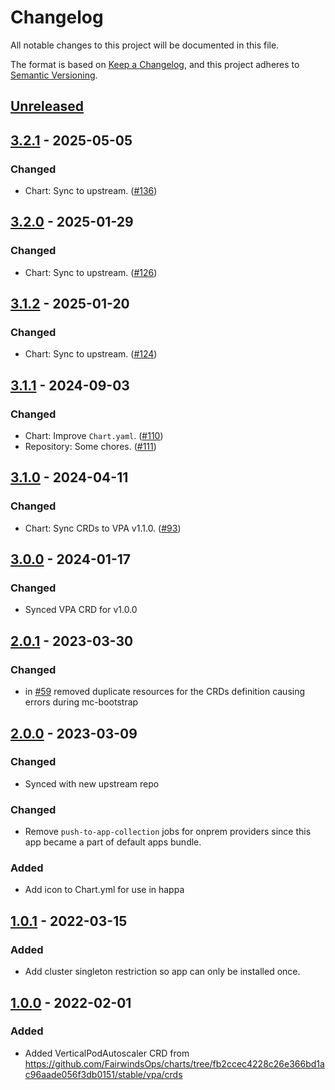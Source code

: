 # Changelog

All notable changes to this project will be documented in this file.

The format is based on [Keep a Changelog](https://keepachangelog.com/en/1.0.0/),
and this project adheres to [Semantic Versioning](https://semver.org/spec/v2.0.0.html).

## [Unreleased]

## [3.2.1] - 2025-05-05

### Changed

- Chart: Sync to upstream. ([#136](https://github.com/giantswarm/vertical-pod-autoscaler-crd/pull/136))

## [3.2.0] - 2025-01-29

### Changed

- Chart: Sync to upstream. ([#126](https://github.com/giantswarm/vertical-pod-autoscaler-crd/pull/126))

## [3.1.2] - 2025-01-20

### Changed

- Chart: Sync to upstream. ([#124](https://github.com/giantswarm/vertical-pod-autoscaler-crd/pull/124))

## [3.1.1] - 2024-09-03

### Changed

- Chart: Improve `Chart.yaml`. ([#110](https://github.com/giantswarm/vertical-pod-autoscaler-crd/pull/110))
- Repository: Some chores. ([#111](https://github.com/giantswarm/vertical-pod-autoscaler-crd/pull/111))

## [3.1.0] - 2024-04-11

### Changed

- Chart: Sync CRDs to VPA v1.1.0. ([#93](https://github.com/giantswarm/vertical-pod-autoscaler-crd/pull/93))

## [3.0.0] - 2024-01-17

### Changed

- Synced VPA CRD for v1.0.0

## [2.0.1] - 2023-03-30

### Changed

- in [#59](https://github.com/giantswarm/vertical-pod-autoscaler-crd/pull/59) removed duplicate resources for the CRDs definition causing errors during mc-bootstrap

## [2.0.0] - 2023-03-09

### Changed

- Synced with new upstream repo

### Changed

- Remove `push-to-app-collection` jobs for onprem providers since this app became a part of default apps bundle.

### Added

- Add icon to Chart.yml for use in happa

## [1.0.1] - 2022-03-15

### Added

- Add cluster singleton restriction so app can only be installed once.

## [1.0.0] - 2022-02-01

### Added

- Added VerticalPodAutoscaler CRD from https://github.com/FairwindsOps/charts/tree/fb2ccec4228c26e366bd1ac96aade056f3db0151/stable/vpa/crds

[Unreleased]: https://github.com/giantswarm/vertical-pod-autoscaler-crd/compare/v3.2.1...HEAD
[3.2.1]: https://github.com/giantswarm/vertical-pod-autoscaler-crd/compare/v3.2.0...v3.2.1
[3.2.0]: https://github.com/giantswarm/vertical-pod-autoscaler-crd/compare/v3.1.2...v3.2.0
[3.1.2]: https://github.com/giantswarm/vertical-pod-autoscaler-crd/compare/v3.1.1...v3.1.2
[3.1.1]: https://github.com/giantswarm/vertical-pod-autoscaler-crd/compare/v3.1.0...v3.1.1
[3.1.0]: https://github.com/giantswarm/vertical-pod-autoscaler-crd/compare/v3.0.0...v3.1.0
[3.0.0]: https://github.com/giantswarm/vertical-pod-autoscaler-crd/compare/v2.0.1...v3.0.0
[2.0.1]: https://github.com/giantswarm/vertical-pod-autoscaler-crd/compare/v2.0.0...v2.0.1
[2.0.0]: https://github.com/giantswarm/vertical-pod-autoscaler-crd/compare/v1.0.1...v2.0.0
[1.0.1]: https://github.com/giantswarm/vertical-pod-autoscaler-crd/compare/v1.0.0...v1.0.1
[1.0.0]: https://github.com/giantswarm/vertical-pod-autoscaler-crd/releases/tag/v1.0.0
